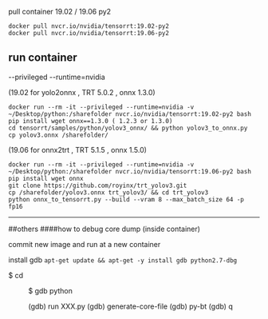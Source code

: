 pull container 19.02 / 19.06   py2 
 
``` shell
docker pull nvcr.io/nvidia/tensorrt:19.02-py2
docker pull nvcr.io/nvidia/tensorrt:19.06-py2
```


## run container 

--privileged --runtime=nvidia 

(19.02 for yolo2onnx , TRT 5.0.2 ,  onnx 1.3.0)
```shell
docker run --rm -it --privileged --runtime=nvidia -v ~/Desktop/python:/sharefolder nvcr.io/nvidia/tensorrt:19.02-py2 bash
pip install wget onnx==1.3.0 ( 1.2.3 or 1.3.0)
cd tensorrt/samples/python/yolov3_onnx/ && python yolov3_to_onnx.py
cp yolov3.onnx /sharefolder/
```

(19.06 for onnx2trt , TRT 5.1.5 , onnx 1.5.0)
```shell
docker run --rm -it --privileged --runtime=nvidia -v ~/Desktop/python:/sharefolder nvcr.io/nvidia/tensorrt:19.06-py2 bash
pip install wget onnx
git clone https://github.com/royinx/trt_yolov3.git
cp /sharefolder/yolov3.onnx trt_yolov3/ && cd trt_yolov3
python onnx_to_tensorrt.py --build --vram 8 --max_batch_size 64 -p fp16
```

-------------------------------------------------


##others 
####how to debug core dump (inside container)

commit new image and run at a new container 

install gdb  `apt-get update && apt-get -y install gdb python2.7-dbg`


$ cd <DIR>
$ gdb python

(gdb) run XXX.py
(gdb) generate-core-file
(gdb) py-bt
(gdb) q

